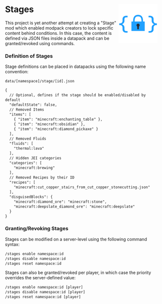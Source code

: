 # Stages <!-- modrinth_exclude.start --> <img src="https://raw.githubusercontent.com/PssbleTrngle/Stages/1.19.x/common/src/main/resources/assets/stages/icon.svg" align="right" height="128" /> <!-- modrinth_exclude.end -->

This project is yet another attempt at creating a "Stage" mod which enabled modpack creators to lock specific content behind conditions.
In this case, the content is defined via JSON files inside a datapack and can be granted/revoked using commands.

### Definition of Stages

Stage definitions can be placed in datapacks using the following name convention:

```
data/[namespace]/stage/[id].json
```

```json5
{
  // Optional, defines if the stage should be enabled/disabled by default
  "defaultState": false,
  // Removed Items
  "items": [
    { "item": "minecraft:enchanting_table" },
    { "item": "minecraft:obsidian" },
    { "item": "minecraft:diamond_pickaxe" }
  ],
  // Removed Fluids
  "fluids": [
    "thermal:lava"
  ],
  // Hidden JEI categories
  "categories": [
    "minecraft:brewing"
  ],
  // Removed Recipes by their ID
  "recipes": [
    "minecraft:cut_copper_stairs_from_cut_copper_stonecutting.json"
  ],
  "disguisedBlocks": {
    "minecraft:diamond_ore": "minecraft:stone",
    "minecraft:deepslate_diamond_ore": "minecraft:deepslate"
  }
}

```

### Granting/Revoking Stages

Stages can be modified on a server-level using the following command syntax:
```
/stages enable namespace:id
/stages disable namespace:id
/stages reset namespace:id
```

Stages can also be granted/revoked per player, in which case the priority overrides the server-defined value:
```
/stages enable namespace:id [player]
/stages disable namespace:id [player]
/stages reset namespace:id [player]
```